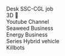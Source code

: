 Desk SSC-CGL job    
3D 🔫   
Youtube Channel   
Seaweed Business   
Energy Business   
Series Hybrid vehicle   
Killbots